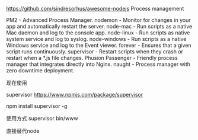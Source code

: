 https://github.com/sindresorhus/awesome-nodejs
Process management

PM2 - Advanced Process Manager.
nodemon - Monitor for changes in your app and automatically restart the server.
node-mac - Run scripts as a native Mac daemon and log to the console app.
node-linux - Run scripts as native system service and log to syslog.
node-windows - Run scripts as a native Windows service and log to the Event viewer.
forever - Ensures that a given script runs continuously.
supervisor - Restart scripts when they crash or restart when a *.js file changes.
Phusion Passenger - Friendly process manager that integrates directly into Nginx.
naught - Process manager with zero downtime deployment.


现在使用

supervisor
https://www.npmjs.com/package/supervisor

npm install supervisor -g

使用方式
 supervisor bin/www

 直接替代node